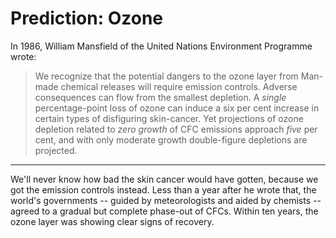 # Prediction: Ozone

In 1986, William Mansfield of the United Nations Environment Programme wrote:

> We recognize that the potential dangers to the ozone layer from Man-made chemical releases will require emission controls. Adverse consequences can flow from the smallest depletion. A *single* percentage-point loss of ozone can induce a six per cent increase in certain types of disfiguring skin-cancer. Yet projections of ozone depletion related to *zero growth* of CFC emissions approach *five* per cent, and with only moderate growth double-figure depletions are projected.

*****

We'll never know how bad the skin cancer would have gotten, because we got the emission controls instead.  Less than a year after he wrote that, the world's governments -- guided by meteorologists and aided by chemists -- agreed to a gradual but complete phase-out of CFCs.  Within ten years, the ozone layer was showing clear signs of recovery.
